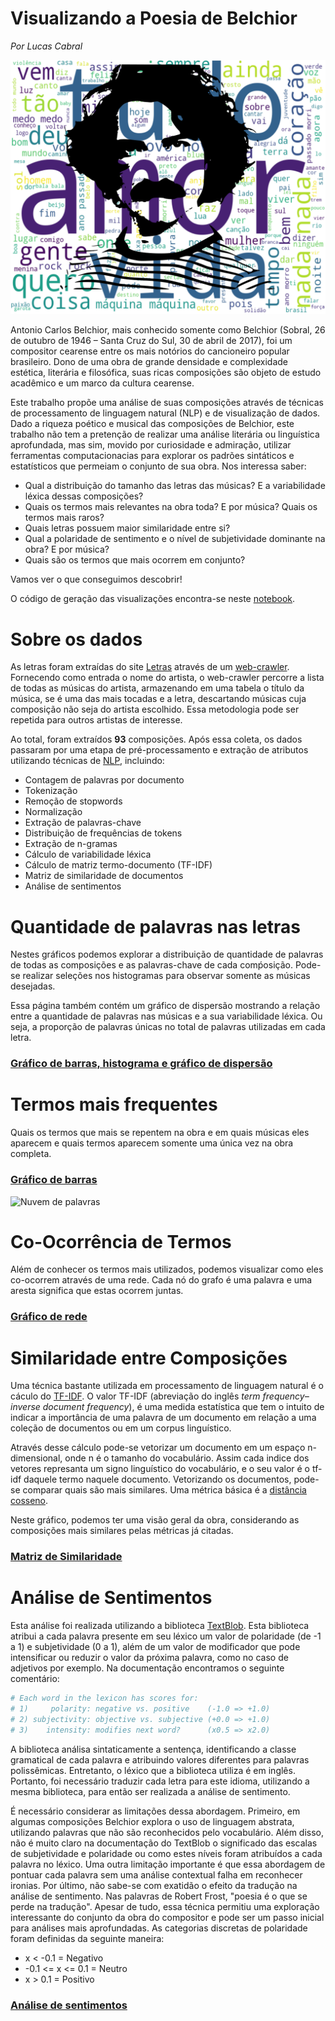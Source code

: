 # Visualizando a Poesia de Belchior
*Por Lucas Cabral*

![Belchior](capa.png)<br>

Antonio Carlos Belchior, mais conhecido somente como Belchior (Sobral, 26 de outubro de 1946 – Santa Cruz do Sul, 30 de abril de 2017), foi um compositor cearense entre os mais notórios do cancioneiro popular brasileiro.  Dono de uma obra de grande densidade e complexidade estética, literária e filosófica, suas ricas composições são objeto de estudo acadêmico e um marco da cultura cearense. 

Este trabalho propõe uma análise de suas composições através de técnicas de processamento de linguagem natural (NLP) e de visualização de dados. Dado a riqueza poético e musical das composições de Belchior, este trabalho não tem a pretenção de realizar uma análise literária ou linguística aprofundada, mas sim, movido por curiosidade e admiração, utilizar ferramentas computacionacias para explorar os padrões sintáticos e estatísticos que permeiam o conjunto de sua obra. Nos interessa saber:

- Qual a distribuição do tamanho das letras das músicas? E a variabilidade léxica dessas composições?
- Quais os termos mais relevantes na obra toda? E por música? Quais os termos mais raros?
- Quais letras possuem maior similaridade entre si? 
- Qual a polaridade de sentimento e o nível de subjetividade dominante na obra? E por música? 
- Quais são os termos que mais ocorrem em conjunto? 

Vamos ver o que conseguimos descobrir!

O código de geração das visualizações encontra-se neste [notebook](https://github.com/cabrau/visualizando_belchior/blob/master/notebooks/lyrics_analysis.ipynb).

# Sobre os dados
As letras foram extraídas do site [Letras](https://www.letras.mus.br/) através de um [web-crawler](https://github.com/cabrau/visualizando_belchior/blob/master/notebooks/web_scrapping.ipynb). Fornecendo como entrada o nome do artista, o web-crawler percorre a lista de todas as músicas do artista, armazenando em uma tabela o título da música, se é uma das mais tocadas e a letra, descartando músicas cuja composição não seja do artista escolhido. Essa metodologia pode ser repetida para outros artistas de interesse. 

Ao total, foram extraídos **93** composições. Após essa coleta, os dados passaram por uma etapa de pré-processamento e extração de atributos utilizando técnicas de [NLP](https://en.wikipedia.org/wiki/Natural_language_processing), incluindo:

* Contagem de palavras por documento
* Tokenização
* Remoção de stopwords
* Normalização
* Extração de palavras-chave
* Distribuição de frequências de tokens
* Extração de n-gramas
* Cálculo de variabilidade léxica
* Cálculo de matriz termo-documento (TF-IDF)
* Matriz de similaridade de documentos
* Análise de sentimentos

# Quantidade de palavras nas letras

Nestes gráficos podemos explorar a distribuição de quantidade de palavras de todas as composições e as palavras-chave de cada comṕosição. Pode-se realizar seleções nos histogramas para observar somente as músicas desejadas. 

Essa página também contém um gráfico de dispersão mostrando a relação entre a quantidade de palavras nas músicas e a sua variabilidade léxica. Ou seja, a proporção de palavras únicas no total de palavras utilizadas em cada letra.<br>
### [Gráfico de barras, histograma e gráfico de dispersão](visualizations/belchior/palavras_por_musicas.html)


# Termos mais frequentes
Quais os termos que mais se repentem na obra e em quais músicas eles aparecem e quais termos aparecem somente uma única vez na obra completa.<br>
### [Gráfico de barras](visualizations/belchior/frequencia_dos_termos.html)<br>
![Nuvem de palavras](https://github.com/cabrau/visualizando_belchior/blob/master/wordcloud.png?raw=true)

# Co-Ocorrência de Termos

Além de conhecer os termos mais utilizados, podemos visualizar como eles co-ocorrem através de uma rede. Cada nó do grafo é uma palavra e uma aresta significa que estas ocorrem juntas.<br>
### [Gráfico de rede](visualizations/belchior/rede_co_ocorrencia.html)


# Similaridade entre Composições
Uma técnica bastante utilizada em processamento de linguagem natural é o cáculo do [TF-IDF](https://pt.wikipedia.org/wiki/Tf%E2%80%93idf). O valor TF-IDF (abreviação do inglês *term frequency–inverse document frequency*), é uma medida estatística que tem o intuito de indicar a importância de uma palavra de um documento em relação a uma coleção de documentos ou em um corpus linguístico. 

Através desse cálculo pode-se vetorizar um documento em um espaço n-dimensional, onde n é o tamanho do vocabulário. Assim cada indice dos vetores represanta um signo linguístico do vocabulário, e o seu valor é o tf-idf daquele termo naquele documento. Vetorizando os documentos, pode-se comparar quais são mais similares. Uma métrica básica é a [distância cosseno](https://en.wikipedia.org/wiki/Cosine_similarity). 

Neste gráfico, podemos ter uma visão geral da obra, considerando as composições mais similares pelas métricas já citadas.<br>

### [Matriz de Similaridade](visualizations/belchior/similaridade_musicas.html)


# Análise de Sentimentos
Esta análise foi realizada utilizando a biblioteca [TextBlob](https://textblob.readthedocs.io/en/dev/). 
Esta biblioteca atribui a cada palavra presente em seu léxico um valor de polaridade (de -1 a 1) e subjetividade (0 a 1), além de um valor de modificador que pode intensificar ou reduzir o valor da próxima palavra, como no caso de adjetivos por exemplo. Na documentação encontramos o seguinte comentário:

```python
# Each word in the lexicon has scores for:
# 1)     polarity: negative vs. positive    (-1.0 => +1.0)
# 2) subjectivity: objective vs. subjective (+0.0 => +1.0)
# 3)    intensity: modifies next word?      (x0.5 => x2.0)
```

A biblioteca análisa sintaticamente a sentença, identificando a classe gramatical de cada palavra e atribuindo valores diferentes para palavras polissêmicas. Entretanto, o léxico que a biblioteca utiliza é em inglês. Portanto, foi necessário traduzir cada letra para este idioma, utilizando a mesma biblioteca, para então ser realizada a análise de sentimento. 

É necessário considerar as limitações dessa abordagem. Primeiro, em algumas composições Belchior explora o uso de linguagem abstrata, utilizando palavras que não são reconhecidos pelo vocabulário. Além disso, não é muito claro na documentação do TextBlob o significado das escalas de subjetividade e polaridade ou como estes níveis foram atribuídos a cada palavra no léxico. Uma outra limitação importante é que essa abordagem de pontuar cada palavra sem uma análise contextual falha em reconhecer ironias. Por último, não sabe-se com exatidão o efeito da tradução na análise de sentimento. Nas palavras de Robert Frost, "poesia é o que se perde na tradução". Apesar de tudo, essa técnica permitiu uma exploração interessante do conjunto da obra do compositor e pode ser um passo inicial para análises mais aprofundadas. As categorias discretas de polaridade foram definidas da seguinte maneira:

* x < -0.1 = Negativo
* -0.1 <= x <= 0.1 = Neutro
* x > 0.1 = Positivo

### [Análise de sentimentos](visualizations/belchior/analise_sentimentos.html)
